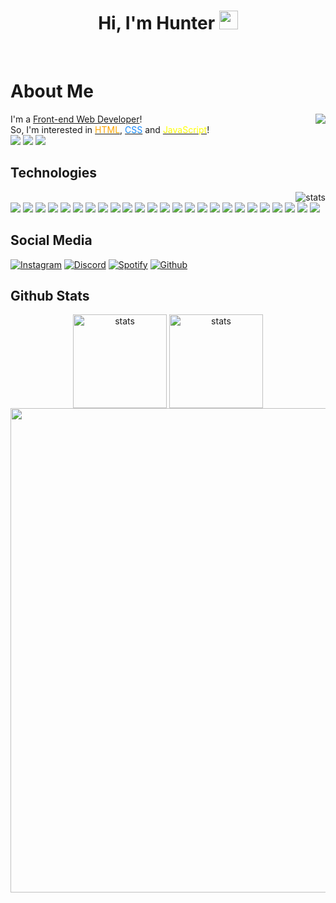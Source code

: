 <div class="Introduction" align="center"> 
<h1>Hi, I'm Hunter <img src="https://raw.githubusercontent.com/barbecue/barbecue/master/media/wave.gif" height="30" weight="30"></h1><br>
</div>
<h1> About Me </h1>
<a href="https://hunterk.tk"><img align="right" src="https://lanyard-profile-readme.vercel.app/api/937050705594818631"></a>
<div class="about-me" align="left">
I'm a <a href="https://en.wikipedia.org/wiki/Front-end_web_development" class="Text-red-500"> Front-end Web Developer</a>!<br>
So, I'm interested in <a href="https://en.wikipedia.org/wiki/HTML" class="Text-red-500" title="Hyper Text Markup Language"> <font color="orange">HTML</font></a>, <a href="https://en.wikipedia.org/wiki/CSS" class="Text-red-500" title="Cascading Style Sheets"> <font color="#1589FF">CSS</font></a> and <a href="https://en.wikipedia.org/wiki/JavaScript" title="JavaScript" class="Text-red-500"> <font color="yellow">JavaScript</font></a>!<br>
<a href="https://hunterk.tk"><img src="https://img.shields.io/badge/os-Windows%2011-slateblue"></a> <a href="https://discord.com/users/937050705594818631"><img src="https://img.shields.io/badge/HunterK%236660-5865F2?style=flat&logo=discord&logoColor=white"></a> <a href="https://hunterk.tk"><img src="https://img.shields.io/badge/Website-D14836?&color=57F287"></a> <a href="https://github.com/HunterKdev"></a>
</div>
<h2> Technologies </h2> 
<img align="right" src="https://github-readme-stats.vercel.app/api/top-langs/?username=HunterKdev&theme=react&layout=compact" alt="stats"/>
<div class="technologies" align="left"><br>
<img src="https://img.shields.io/badge/HTML-323330?style=for-the-badge&logo=html5"> <img src="https://img.shields.io/badge/CSS-323330?style=for-the-badge&logo=css3&logoColor=2965f1"> <img src="https://img.shields.io/badge/TailwindCSS-323330?style=for-the-badge&logo=tailwindcss"> <img src="https://img.shields.io/badge/JavaScript-323330?style=for-the-badge&logo=javascript"> <img src="https://img.shields.io/badge/Nodejs-323330?style=for-the-badge&logo=node.js"> <img src="https://img.shields.io/badge/NPM-323330?style=for-the-badge&logo=npm"> <img src="https://img.shields.io/badge/Yarn-323330?style=for-the-badge&logo=yarn"> <img src="https://img.shields.io/badge/TypeScript-323330?style=for-the-badge&logo=typescript"> <img src="https://img.shields.io/badge/Vuejs-323330?style=for-the-badge&logo=vue.js"> <img src="https://img.shields.io/badge/Nuxtjs-323330?style=for-the-badge&logo=nuxt.js"> <img src="https://img.shields.io/badge/ReactNative-323330?style=for-the-badge&logo=react"> <img src="https://img.shields.io/badge/Express-323330?style=for-the-badge&logo=express"> <img src="https://img.shields.io/badge/Fastify-323330?style=for-the-badge&logo=fastify"> <img src="https://img.shields.io/badge/GO-323330?style=for-the-badge&logo=go"> <img src="https://img.shields.io/badge/GIT-323330?style=for-the-badge&logo=git"> <img src="https://img.shields.io/badge/Github-323330?style=for-the-badge&logo=github"> <img src="https://img.shields.io/badge/Discord-323330?style=for-the-badge&logo=discord"> <img src="https://img.shields.io/badge/Spotify-323330?style=for-the-badge&logo=spotify"> <img src="https://img.shields.io/badge/Crunchyroll-323330?style=for-the-badge&logo=crunchyroll"> <img src="https://img.shields.io/badge/Visual%20Studio%20Code-323330?style=for-the-badge&logo=visualstudiocode&logoColor=blue"> <img src="https://img.shields.io/badge/Atom-323330?style=for-the-badge&logo=atom"> <img src="https://img.shields.io/badge/Sublime%20Text-323330?style=for-the-badge&logo=sublimetext"> <img src="https://img.shields.io/badge/Firefox-323330?style=for-the-badge&logo=firefox"> <img src="https://img.shields.io/badge/Vivaldi-323330?style=for-the-badge&logo=vivaldi"> <img src="https://img.shields.io/badge/Windows%2011-323330?style=for-the-badge&logo=windows&logoColor=blue">
</div>
<div class="social">
 <h2> Social Media </h2> 
 <a href="https://instagram.com/iibrahim.35"><img src="https://img.shields.io/badge/iibrahim.35-323330.svg?&style=for-the-badge&logo=instagram&logoColor=white" alt="Instagram"></a> <a href="https://discord.com/users/937050705594818631"><img src="https://img.shields.io/badge/HunterK%20-323330.svg?&style=for-the-badge&logo=discord&logoColor=white" alt="Discord"></a> <a href="https://open.spotify.com/user/3144t7fmb7y6oty7ngsdy7q74rzq"><img src="https://img.shields.io/badge/HunterK%20-323330.svg?&style=for-the-badge&logo=spotify&logoColor=white" alt="Spotify"></a> <a href="https://github.com/HunterKdev"><img src="https://img.shields.io/badge/HunterKdev%20-323330.svg?&style=for-the-badge&logo=github&logoColor=white" alt="Github"></a>
 </div>
 <h2> Github Stats </h2>
<div class="stats" align="center"> 
<a href="https://github.com/HunterKdev"><img align="center" src="https://github-readme-stats.vercel.app/api?username=HunterKdev&show_icons=true&theme=react" width="%100" height="150px" alt="stats"/></a>
<a href="https://hunterk.tk"><img align="center" src="https://github-readme-streak-stats.herokuapp.com/?user=HunterKdev&theme=react" width="%100" height="150px" alt="stats"/></a>
<a href="https://github.com/HunterKdev"><img align="center" width="775" src="https://activity-graph.herokuapp.com/graph?username=HunterKdev&bg_color=0D1117&color=5BCDEC&line=5BCDEC&point=FFFFFF&hide_border=true"></a>
</div>
